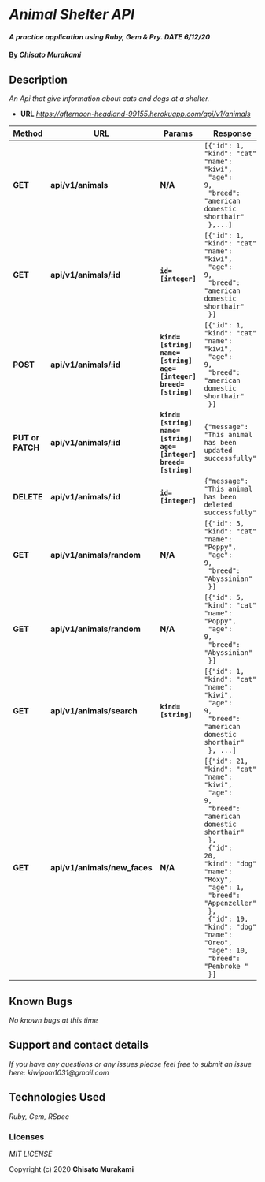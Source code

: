# _Animal Shelter API_

#### _A practice application using Ruby, Gem & Pry. DATE 6/12/20_

#### By _**Chisato Murakami**_

## Description
  _An Api that give information about cats and dogs at a shelter._

* **URL** 
  _https://afternoon-headland-99155.herokuapp.com/api/v1/animals_

|  Method |  URL  | Params | Response 
|---------------------------|---------|-------|-------
|**GET**|**api/v1/animals**|**N/A**|<code>[{"id": 1,<br>"kind": "cat",<br>"name": "kiwi",<br> "age": 9,<br> "breed": "american domestic shorthair"<br> },...]</code>
|**GET**|**api/v1/animals/:id**|**`id=[integer]`**|<code>[{"id": 1,<br>"kind": "cat",<br>"name": "kiwi",<br> "age": 9,<br> "breed": "american domestic shorthair"<br> }]</code>
|**POST**|**api/v1/animals/:id**|**`kind=[string]`<br>`name=[string]`<br>`age=[integer]`<br>`breed=[string]`**|<code>[{"id": 1,<br>"kind": "cat",<br>"name": "kiwi",<br> "age": 9,<br> "breed": "american domestic shorthair"<br> }]</code>
|**PUT or PATCH**|**api/v1/animals/:id**|**`kind=[string]`<br>`name=[string]`<br>`age=[integer]`<br>`breed=[string]`**|<code>{"message": "This animal has been updated successfully"}</code>
|**DELETE**|**api/v1/animals/:id**|**`id=[integer]`**|<code>{"message": "This animal has been deleted successfully"}</code>
|**GET**|**api/v1/animals/random**|**N/A**|<code>[{"id": 5,<br>"kind": "cat",<br>"name": "Poppy",<br> "age": 9,<br> "breed": "Abyssinian"<br> }]</code>
|**GET**|**api/v1/animals/random**|**N/A**|<code>[{"id": 5,<br>"kind": "cat",<br>"name": "Poppy",<br> "age": 9,<br> "breed": "Abyssinian"<br> }]</code>
|**GET**|**api/v1/animals/search**|**`kind=[string]`**|<code>[{"id": 1,<br>"kind": "cat",<br>"name": "kiwi",<br> "age": 9,<br> "breed": "american domestic shorthair"<br> }, ...]</code>
|**GET**|**api/v1/animals/new_faces**|**N/A**|<code>[{"id": 21,<br>"kind": "cat",<br>"name": "kiwi",<br> "age": 9,<br> "breed": "american domestic shorthair"<br> }, <br> {"id": 20,<br>"kind": "dog",<br>"name": "Roxy",<br> "age": 1,<br> "breed": "Appenzeller"<br> }, <br> {"id": 19,<br>"kind": "dog",<br>"name": "Oreo",<br> "age": 10,<br> "breed": "Pembroke "<br> }]</code>


## Known Bugs

_No known bugs at this time_

## Support and contact details

_If you have any questions or any issues please feel free to submit an issue here: kiwipom1031@gmail.com_

## Technologies Used

_Ruby, Gem, RSpec_

### Licenses
*MIT LICENSE*

Copyright (c) 2020 **Chisato Murakami**